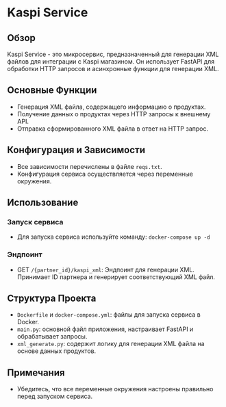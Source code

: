 # Kaspi Service

## Обзор
Kaspi Service - это микросервис, предназначенный для генерации XML файлов для интеграции с Kaspi магазином. Он использует FastAPI для обработки HTTP запросов и асинхронные функции для генерации XML.

## Основные Функции
- Генерация XML файла, содержащего информацию о продуктах.
- Получение данных о продуктах через HTTP запросы к внешнему API.
- Отправка сформированного XML файла в ответ на HTTP запрос.

## Конфигурация и Зависимости
- Все зависимости перечислены в файле `reqs.txt`.
- Конфигурация сервиса осуществляется через переменные окружения.

## Использование

### Запуск сервиса
- Для запуска сервиса используйте команду: `docker-compose up -d`

### Эндпоинт
- GET `/{partner_id}/kaspi_xml`: Эндпоинт для генерации XML. Принимает ID партнера и генерирует соответствующий XML файл.

## Структура Проекта
- `Dockerfile` и `docker-compose.yml`: файлы для запуска сервиса в Docker.
- `main.py`: основной файл приложения, настраивает FastAPI и обрабатывает запросы.
- `xml_generate.py`: содержит логику для генерации XML файла на основе данных продуктов.

## Примечания
- Убедитесь, что все переменные окружения настроены правильно перед запуском сервиса.
